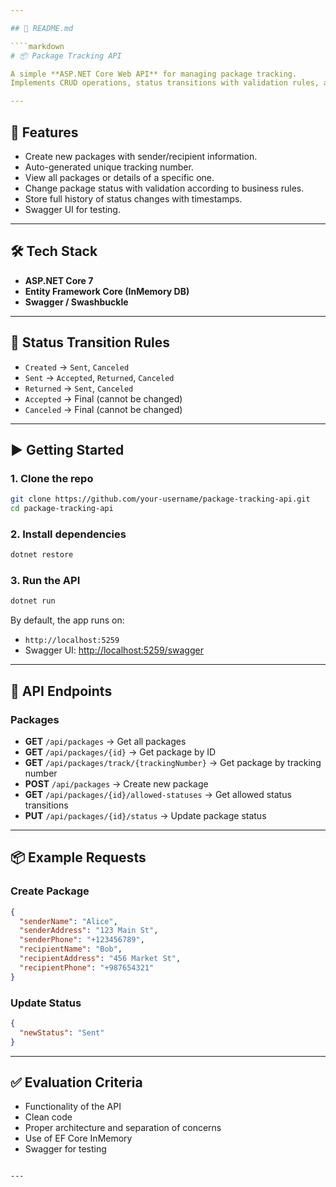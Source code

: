 ```yaml
---

## 📄 README.md

````markdown
# 📦 Package Tracking API

A simple **ASP.NET Core Web API** for managing package tracking.  
Implements CRUD operations, status transitions with validation rules, and status history logging.  

---
```


## 🚀 Features

- Create new packages with sender/recipient information.
- Auto-generated unique tracking number.
- View all packages or details of a specific one.
- Change package status with validation according to business rules.
- Store full history of status changes with timestamps.
- Swagger UI for testing.

---

## 🛠️ Tech Stack

- **ASP.NET Core 7**
- **Entity Framework Core (InMemory DB)**
- **Swagger / Swashbuckle**

---

## 📌 Status Transition Rules

- `Created` → `Sent`, `Canceled`
- `Sent` → `Accepted`, `Returned`, `Canceled`
- `Returned` → `Sent`, `Canceled`
- `Accepted` → Final (cannot be changed)
- `Canceled` → Final (cannot be changed)

---

## ▶️ Getting Started

### 1. Clone the repo

```bash
git clone https://github.com/your-username/package-tracking-api.git
cd package-tracking-api
```

### 2. Install dependencies

```bash
dotnet restore
```

### 3. Run the API

```bash
dotnet run
```

By default, the app runs on:

- `http://localhost:5259`
- Swagger UI: [http://localhost:5259/swagger](http://localhost:5259/swagger)

---

## 🔗 API Endpoints

### Packages

- **GET** `/api/packages` → Get all packages
- **GET** `/api/packages/{id}` → Get package by ID
- **GET** `/api/packages/track/{trackingNumber}` → Get package by tracking number
- **POST** `/api/packages` → Create new package
- **GET** `/api/packages/{id}/allowed-statuses` → Get allowed status transitions
- **PUT** `/api/packages/{id}/status` → Update package status

---

## 📦 Example Requests

### Create Package

```json
{
  "senderName": "Alice",
  "senderAddress": "123 Main St",
  "senderPhone": "+123456789",
  "recipientName": "Bob",
  "recipientAddress": "456 Market St",
  "recipientPhone": "+987654321"
}
```

### Update Status

```json
{
  "newStatus": "Sent"
}
```

---

## ✅ Evaluation Criteria

- Functionality of the API
- Clean code
- Proper architecture and separation of concerns
- Use of EF Core InMemory
- Swagger for testing

```

---
```
